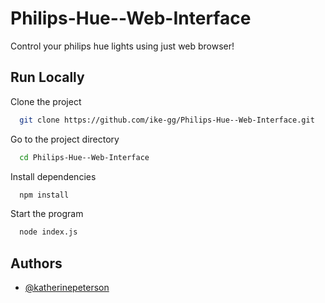 # Philips-Hue--Web-Interface
Control your philips hue lights using just web browser!


## Run Locally

Clone the project

```bash
  git clone https://github.com/ike-gg/Philips-Hue--Web-Interface.git
```

Go to the project directory

```bash
  cd Philips-Hue--Web-Interface
```

Install dependencies

```bash
  npm install
```

Start the program

```bash
  node index.js
```


## Authors

- [@katherinepeterson](https://github.com/ike-gg)

